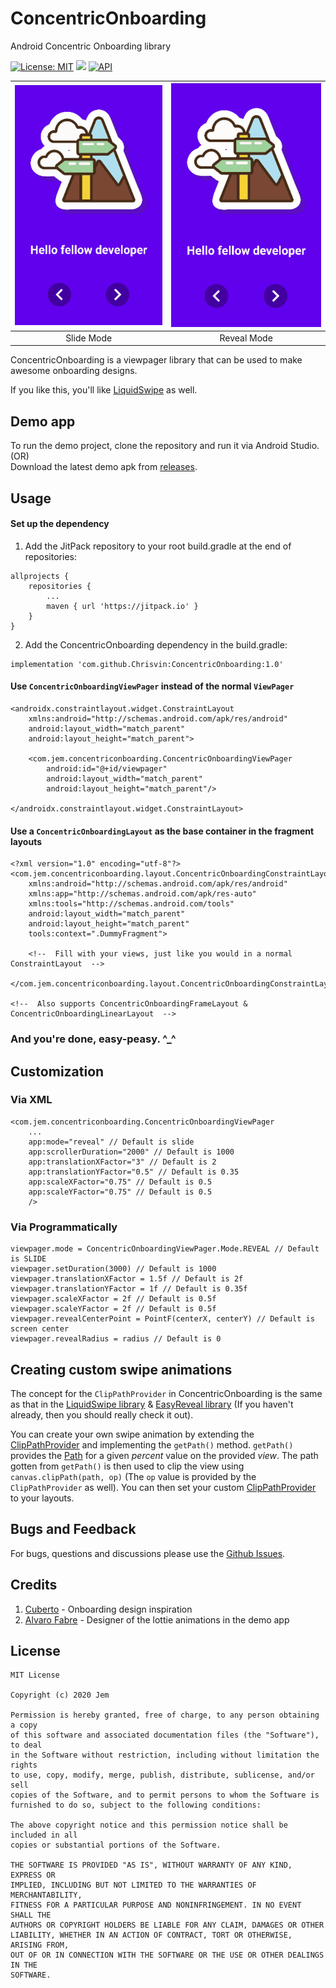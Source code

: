 # ConcentricOnboarding
Android Concentric Onboarding library

 [![License: MIT](https://img.shields.io/badge/License-MIT-silver.svg)](https://opensource.org/licenses/MIT) [![](https://jitpack.io/v/Chrisvin/ConcentricOnboarding.svg)](https://jitpack.io/#Chrisvin/ConcentricOnboarding) [![API](https://img.shields.io/badge/API-21%2B-blue.svg?style=flat)](https://android-arsenal.com/api?level=21) 

| <img src="./screenrecording/slide.gif"/> | <img src="./screenrecording/reveal.gif"/> |
| :-: | :-: |
| Slide Mode | Reveal Mode |

ConcentricOnboarding is a viewpager library that can be used to make awesome onboarding designs.

If you like this, you'll like [LiquidSwipe](https://github.com/Chrisvin/LiquidSwipe) as well.

## Demo app
To run the demo project, clone the repository and run it via Android Studio.
</br>(OR)
</br>Download the latest demo apk from [releases](https://github.com/Chrisvin/ConcentricOnboarding/releases).

## Usage
#### Set up the dependency
1. Add the JitPack repository to your root build.gradle at the end of repositories:
```
allprojects {
	repositories {
		...
		maven { url 'https://jitpack.io' }
	}
}
```
2. Add the ConcentricOnboarding dependency in the build.gradle:
```
implementation 'com.github.Chrisvin:ConcentricOnboarding:1.0'
```

#### Use `ConcentricOnboardingViewPager` instead of the normal `ViewPager`
```
<androidx.constraintlayout.widget.ConstraintLayout 
    xmlns:android="http://schemas.android.com/apk/res/android"
    android:layout_width="match_parent"
    android:layout_height="match_parent">

    <com.jem.concentriconboarding.ConcentricOnboardingViewPager
        android:id="@+id/viewpager"
        android:layout_width="match_parent"
        android:layout_height="match_parent"/>

</androidx.constraintlayout.widget.ConstraintLayout>
```

#### Use a `ConcentricOnboardingLayout` as the base container in the fragment layouts
```
<?xml version="1.0" encoding="utf-8"?>
<com.jem.concentriconboarding.layout.ConcentricOnboardingConstraintLayout
    xmlns:android="http://schemas.android.com/apk/res/android"
    xmlns:app="http://schemas.android.com/apk/res-auto"
    xmlns:tools="http://schemas.android.com/tools"
    android:layout_width="match_parent"
    android:layout_height="match_parent"
    tools:context=".DummyFragment">

    <!--  Fill with your views, just like you would in a normal ConstraintLayout  -->

</com.jem.concentriconboarding.layout.ConcentricOnboardingConstraintLayout>

<!--  Also supports ConcentricOnboardingFrameLayout & ConcentricOnboardingLinearLayout  -->
```

### And you're done, easy-peasy. ^_^

## Customization
### Via XML
```
<com.jem.concentriconboarding.ConcentricOnboardingViewPager
    ...
    app:mode="reveal" // Default is slide
    app:scrollerDuration="2000" // Default is 1000
    app:translationXFactor="3" // Default is 2
    app:translationYFactor="0.5" // Default is 0.35
    app:scaleXFactor="0.75" // Default is 0.5
    app:scaleYFactor="0.75" // Default is 0.5
    />
```
### Via Programmatically
```
viewpager.mode = ConcentricOnboardingViewPager.Mode.REVEAL // Default is SLIDE
viewpager.setDuration(3000) // Default is 1000
viewpager.translationXFactor = 1.5f // Default is 2f
viewpager.translationYFactor = 1f // Default is 0.35f
viewpager.scaleXFactor = 2f // Default is 0.5f
viewpager.scaleYFactor = 2f // Default is 0.5f
viewpager.revealCenterPoint = PointF(centerX, centerY) // Default is screen center
viewpager.revealRadius = radius // Default is 0
```

## Creating custom swipe animations

The concept for the `ClipPathProvider` in ConcentricOnboarding is the same as that in the [LiquidSwipe library](https://github.com/Chrisvin/LiquidSwipe) & [EasyReveal library](https://github.com/Chrisvin/EasyReveal) (If you haven't already, then you should really check it out).

You can create your own swipe animation by extending the [ClipPathProvider](https://github.com/Chrisvin/ConcentricOnboarding/blob/master/concentriconboarding/src/main/java/com/jem/concentriconboarding/base/ClipPathProvider.kt) and implementing the `getPath()` method. `getPath()` provides the [Path](https://developer.android.com/reference/android/graphics/Path) for a given *percent* value on the provided *view*.  The path gotten from `getPath()` is then used to clip the view using `canvas.clipPath(path, op)` (The `op` value is provided by the `ClipPathProvider` as well). You can then set your custom [ClipPathProvider](https://github.com/Chrisvin/ConcentricOnboarding/blob/master/concentriconboarding/src/main/java/com/jem/concentriconboarding/base/ClipPathProvider.kt) to your layouts.

## Bugs and Feedback
For bugs, questions and discussions please use the [Github Issues](https://github.com/Chrisvin/ConcentricOnboarding/issues).

## Credits
1. [Cuberto](https://dribbble.com/shots/6654320-Animated-Onboarding-Screens) - Onboarding design inspiration
2. [Alvaro Fabre](https://lottiefiles.com/tomfabre) - Designer of the lottie animations in the demo app

## License
```
MIT License

Copyright (c) 2020 Jem

Permission is hereby granted, free of charge, to any person obtaining a copy
of this software and associated documentation files (the "Software"), to deal
in the Software without restriction, including without limitation the rights
to use, copy, modify, merge, publish, distribute, sublicense, and/or sell
copies of the Software, and to permit persons to whom the Software is
furnished to do so, subject to the following conditions:

The above copyright notice and this permission notice shall be included in all
copies or substantial portions of the Software.

THE SOFTWARE IS PROVIDED "AS IS", WITHOUT WARRANTY OF ANY KIND, EXPRESS OR
IMPLIED, INCLUDING BUT NOT LIMITED TO THE WARRANTIES OF MERCHANTABILITY,
FITNESS FOR A PARTICULAR PURPOSE AND NONINFRINGEMENT. IN NO EVENT SHALL THE
AUTHORS OR COPYRIGHT HOLDERS BE LIABLE FOR ANY CLAIM, DAMAGES OR OTHER
LIABILITY, WHETHER IN AN ACTION OF CONTRACT, TORT OR OTHERWISE, ARISING FROM,
OUT OF OR IN CONNECTION WITH THE SOFTWARE OR THE USE OR OTHER DEALINGS IN THE
SOFTWARE.
```
